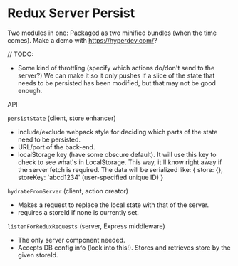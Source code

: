 Redux Server Persist
====================

Two modules in one: Packaged as two minified bundles (when the time comes).
Make a demo with https://hyperdev.com/?

// TODO:
- Some kind of throttling (specify which actions do/don't send to the server?)
  We can make it so it only pushes if a slice of the state that needs to be
  persisted has been modified, but that may not be good enough.


API

`persistState` (client, store enhancer)
- include/exclude webpack style for deciding which parts of the state need to be persisted.
- URL/port of the back-end.
- localStorage key (have some obscure default).
  It will use this key to check to see what's in LocalStorage.
  This way, it'll know right away if the server fetch is required.
  The data will be serialized like:
    {
      store: {},
      storeKey: 'abcd1234' (user-specified unique ID)
    }


`hydrateFromServer` (client, action creator)
- Makes a request to replace the local state with that of the server.
- requires a storeId if none is currently set.




`listenForReduxRequests` (server, Express middleware)
- The only server component needed.
- Accepts DB config info (look into this!). Stores and retrieves store by
  the given storeId.
